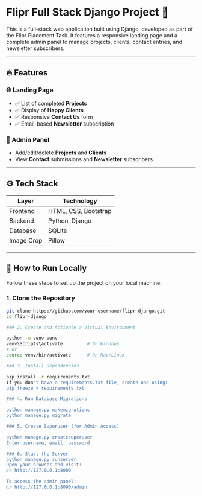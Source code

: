 # Flipr Full Stack Django Project 🚀

This is a full-stack web application built using Django, developed as part of the Flipr Placement Task. It features a responsive landing page and a complete admin panel to manage projects, clients, contact entries, and newsletter subscribers.

---

## 🔥 Features

### 🌐 Landing Page
- ✅ List of completed **Projects**
- ✅ Display of **Happy Clients**
- ✅ Responsive **Contact Us** form
- ✅ Email-based **Newsletter** subscription

### 🔐 Admin Panel
- Add/edit/delete **Projects** and **Clients**
- View **Contact** submissions and **Newsletter** subscribers

---

## ⚙️ Tech Stack

| Layer        | Technology          |
|--------------|---------------------|
| Frontend     | HTML, CSS, Bootstrap |
| Backend      | Python, Django       |
| Database     | SQLite               |
| Image Crop   | Pillow               |

---

## 🚀 How to Run Locally

Follow these steps to set up the project on your local machine:

### 1. Clone the Repository

```bash
git clone https://github.com/your-username/flipr-django.git
cd flipr-django

### 2. Create and Activate a Virtual Environment

python -m venv venv
venv\Scripts\activate         # On Windows
# or
source venv/bin/activate      # On Mac/Linux

### 3. Install Dependencies

pip install -r requirements.txt
If you don't have a requirements.txt file, create one using:
pip freeze > requirements.txt

### 4. Run Database Migrations

python manage.py makemigrations
python manage.py migrate

### 5. Create Superuser (for Admin Access)

python manage.py createsuperuser
Enter username, email, password

### 6. Start the Server
python manage.py runserver
Open your browser and visit:
👉 http://127.0.0.1:8000

To access the admin panel:
👉 http://127.0.0.1:8000/admin
